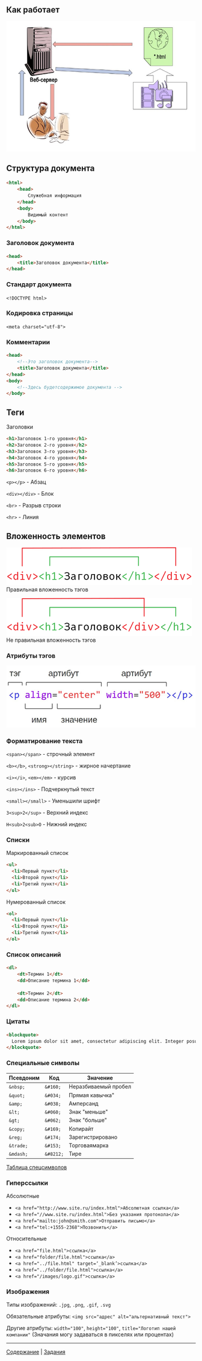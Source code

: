 Как работает
--------------------
![alt text](client-server.jpg "Client-server")

Структура документа
--------------------
```html
<html>
    <head>
        Служебная информация
    </head>
    <body>
        Видимый контент
    </body>
</html>
```

### Заголовок документа
```html
<head>
    <title>Заголовок документа</title>
</head>
```

### Стандарт документа
`<!DOCTYPE html>`

### Кодировка страницы
`<meta charset="utf-8">`

### Комментарии
```html
<head>
    <!--Это заголовок документа-->
    <title>Заголовок документа</title>
</head>
<body>
    <!--Здесь будетсодержимое документа -->
</body>
```

Теги
--------------------

Заголовки
```html
<h1>Заголовок 1-го уровня</h1>
<h2>Заголовок 2-го уровня</h2>
<h3>Заголовок 3-го уровня</h3>
<h4>Заголовок 4-го уровня</h4>
<h5>Заголовок 5-го уровня</h5>
<h6>Заголовок 6-го уровня</h6>
```

`<p></p>` - Абзац

`<div></div>` - Блок

`<br>` - Разрыв строки

`<hr>` - Линия

Вложенность элементов
--------------------
![alt text](container-true.png "Правильно")
Правильная вложенность тэгов

![alt text](container-false.png "Не правильно")
Не правильная вложенность тэгов

### Атрибуты тэгов
![alt text](tag.jpg "Не правильно")

### Форматирование текста

`<span></span>` - строчный элемент

`<b></b>`, `<strong></string>` - жирное начертание
 
`<i></i>`, `<em></em>` - курсив

`<ins></ins>` - Подчеркнутый текст

`<small></small>` - Уменьшили шрифт

`3<sup>2</sup>` - Верхний индекс

`H<sub>2<sub>O` - Нижний индекс

### Списки
Маркированный список
```html
<ul>
  <li>Первый пункт</li>
  <li>Второй пункт</li>
  <li>Третий пункт</li>
</ul>
```

Нумерованный список
```html
<ol>
  <li>Первый пункт</li>
  <li>Второй пункт</li>
  <li>Третий пункт</li>
</ol>
```

### Список описаний
```html
<dl>
    <dt>Термин 1</dt>
    <dd>Описание термина 1</dd>
    
    <dt>Термин 2</dt>
    <dd>Описание термина 2</dd>
</dl>
```

### Цитаты
```html
<blockquote>
  Lorem ipsum dolor sit amet, consectetur adipiscing elit. Integer posuere erat a ante.
</blockquote>
```

### Специальные символы
Псевдоним |    Код    | Значение
   ---    |    ---    |    ---
`&nbsp;`  | `&#160;`  | Неразбиваемый пробел
`&quot;`  | `&#034;`  | Прямая кавычка"
`&amp;`   | `&#038;`  | Амперсанд
`&lt;`    | `&#060;`  | Знак "меньше"
`&gt;`    | `&#062;`  | Знак "больше"
`&copy;`  | `&#169;`  | Копирайт
`&reg;`   | `&#174;`  | Зарегистрировано
`&trade;` | `&#153;`  | Торговаямарка
`&mdash;` | `&#8212;` | Тире

[Таблица спецсимволов](https://unicode-table.com/ru/ "table of utf symbol")

### Гиперссылки


Абсолютные
* `<a href="http://www.site.ru/index.html">Абсолютная ссылка</a>`
* `<a href="//www.site.ru/index.html">Без указания протокола</a>`
* `<a href="mailto:john@smith.com">Отправить письмо</a>`
* `<a href="tel:+1555-2368">Позвонить</a>`

Относительные
* `<a href="file.html">ссылка</a>`
* `<a href="folder/file.html">ссылка</a>`
* `<a href="../file.html" target=‘_blank’>ссылка</a>`
* `<a href="../folder/file.html">ссылка</a>`
* `<a href="/images/logo.gif">ссылка</a>`

### Изображения
Типы изображений: `.jpg`, `.png`, `.gif`, `.svg`

Обязательные атрибуты: `<img src="адрес" alt="альтернативный текст">`

Другие атрибуты: `width="100"`, `height="100"`, `title="Логотип нашей компании"` (Значания могу задаваться в пикселях или процентах)

---
[Содержание](../../README.md)
|
[Задания](../tasks/README.md)
